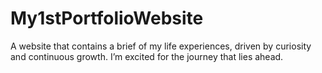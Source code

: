 # My1stPortfolioWebsite
A website that contains a brief of my life experiences, driven by curiosity and continuous growth. I’m excited for the journey that lies ahead.

